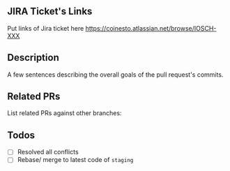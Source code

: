 ## JIRA Ticket's Links

Put links of Jira ticket here
<https://coinesto.atlassian.net/browse/IOSCH-XXX>

## Description

A few sentences describing the overall goals of the pull request's commits.

## Related PRs

List related PRs against other branches:

## Todos

- [ ] Resolved all conflicts
- [ ] Rebase/ merge to latest code of `staging`
